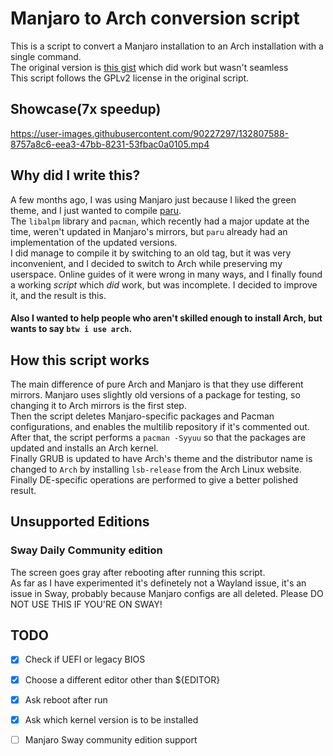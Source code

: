 # Manjaro to Arch conversion script

This is a script to convert a Manjaro installation to an Arch installation with a single command.<br>The original version is [this gist](https://gist.github.com/mariuszkurek/bff8a821076f5406b15fe9be528957b6/) which did work but wasn't seamless<br>This script follows the GPLv2 license in the original script.

## Showcase(7x speedup)

https://user-images.githubusercontent.com/90227297/132807588-8757a8c6-eea3-47bb-8231-53fbac0a0105.mp4

## Why did I write this?

A few months ago, I was using Manjaro just because I liked the green theme, and I just wanted to compile [paru](https://github.com/Morganamilo/paru).<br> The `libalpm` library and `pacman`, which recently had a major update at the time, weren't updated in Manjaro's mirrors, but `paru` already had an implementation of the updated versions.<br>I did manage to compile it by switching to an old tag, but it was very inconvenient, and I decided to switch to Arch while preserving my userspace. Online guides of it were wrong in many ways, and I finally found a working _script_ which _did_ work, but was incomplete. I decided to improve it, and the result is this.
#### Also I wanted to help people who aren't skilled enough to install Arch, but wants to say `btw i use arch`.

## How this script works

The main difference of pure Arch and Manjaro is that they use different mirrors. Manjaro uses slightly old versions of a package for testing, so changing it to Arch mirrors is the first step.<br>Then the script deletes Manjaro-specific packages and Pacman configurations, and enables the multilib repository if it's commented out.<br>After that, the script performs a `pacman -Syyuu` so that the packages are updated and installs an Arch kernel.<br>Finally GRUB is updated to have Arch's theme and the distributor name is changed to `Arch` by installing `lsb-release` from the Arch Linux website.<br>Finally DE-specific operations are performed to give a better polished result.

## Unsupported Editions

### Sway Daily Community edition

The screen goes gray after rebooting after running this script.<br>As far as I have experimented it's definetely not a Wayland issue, it's an issue in Sway, probably because Manjaro configs are all deleted. Please DO NOT USE THIS IF YOU'RE ON SWAY!

## TODO

- [x] Check if UEFI or legacy BIOS

- [x] Choose a different editor other than ${EDITOR}

- [x] Ask reboot after run

- [x] Ask which kernel version is to be installed

- [ ] Manjaro Sway community edition support
